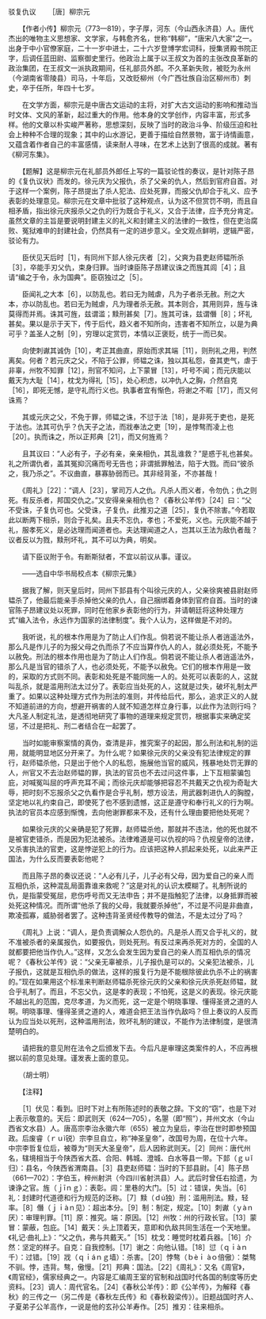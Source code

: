 驳复仇议
　　［唐］柳宗元

　　【作者小传】柳宗元（773—819），字子厚，河东（今山西永济县）人。唐代杰出的唯物主义思想家、文学家，与韩愈齐名，世称“韩柳”，“唐宋八大家”之一。出身于中小官僚家庭，二十一岁中进士，二十六岁登博学宏词科，授集贤殿书院正字，后调任蓝田尉、监察御史里行。他政治上属于以王叔文为首的主张改良革新的政治集团，在王叔文一派执政期间，任礼部员外郎。不久革新失败，被贬为永州（今湖南省零陵县）司马，十年后，又改贬柳州（今广西壮族自治区柳州市）刺史，卒于任所，年四十七岁。

　　在文学方面，柳宗元是中唐古文运动的主将，对扩大古文运动的影响和推动当时文体、文风的革新，起过重大的作用。他本身的文学创作，内容丰富，形式多样。他的文章以朴实峻严著称，思想深刻，反映了当时的政治斗争、阶级压迫和社会上种种不合理的现象；其中的山水游记，更善于描绘自然景物，富于诗情画意，又蕴含着作者自己的丰富感情，读来耐人寻味，在艺术上达到了很高的成就。著有《柳河东集》。　　

　　【题解】这是柳宗元在礼部员外郎任上写的一篇驳论性的奏议，是针对陈子昂的《复仇议状》而发的。徐元庆为父报仇，杀了父亲的仇人，然后到官府自首。对于这样一个案例，陈子昂提出了杀人犯法、应处死罪，而报父仇却合于礼义、应予表彰的处理意见。柳宗元在文章中批驳了这种观点，认为这不但赏罚不明，而且自相矛盾，指出徐元庆报杀父之仇的行为既合于礼义，又合于法律，应予充分肯定。虽然文章的主旨是要说明封建主义的礼义和封建主义的法律的一致性，但在吏治腐败、冤狱难申的封建社会，仍然具有一定的进步意义。全文观点鲜明，逻辑严密，驳论有力。　　

　　臣伏见天后时［1］，有同州下邽人徐元庆者［2］，父爽为县吏赵师韫所杀［3］，卒能手刃父仇，束身归罪。当时谏臣陈子昂建议诛之而旌其闾［4］；且请“编之于令，永为国典”。臣窃独过之［5］。

　　臣闻礼之大本［6］，以防乱也。若曰无为贼虐，凡为子者杀无赦。刑之大本，亦以防乱也。若曰无为贼虐，凡为理者杀无赦。其本则合，其用则异，旌与诛莫得而并焉。诛其可旌，兹谓滥；黩刑甚矣［7］。旌其可诛，兹谓僭［8］；坏礼甚矣。果以是示于天下，传于后代，趋义者不知所向，违害者不知所立，以是为典可乎？盖圣人之制［9］，穷理以定赏罚，本情以正褒贬，统于一而已矣。

　　向使刺谳其诚伪［10］，考正其曲直，原始而求其端［11］，则刑礼之用，判然离矣。何者？若元庆之父，不陷于公罪，师韫之诛，独以其私怨，奋其吏气，虐于非辜，州牧不知罪［12］，刑官不知问，上下蒙冒［13］，吁号不闻；而元庆能以戴天为大耻［14］，枕戈为得礼［15］，处心积虑，以冲仇人之胸，介然自克［16］，即死无憾，是守礼而行义也。执事者宜有惭色，将谢之不暇［17］，而又何诛焉？

　　其或元庆之父，不免于罪，师韫之诛，不愆于法［18］，是非死于吏也，是死于法也。法其可仇乎？仇天子之法，而戕奉法之吏［19］，是悖骜而凌上也［20］。执而诛之，所以正邦典［21］，而又何旌焉？

　　且其议曰：“人必有子，子必有亲，亲亲相仇，其乱谁救？”是惑于礼也甚矣。礼之所谓仇者，盖其冤抑沉痛而号无告也；非谓抵罪触法，陷于大戮。而曰“彼杀之，我乃杀之”。不议曲直，暴寡胁弱而已。其非经背圣，不亦甚哉！

　　《周礼》［22］：“调人［23］，掌司万人之仇。凡杀人而义者，令勿仇；仇之则死。有反杀者，邦国交仇之。”又安得亲亲相仇也？《春秋公羊传》［24］曰：“父不受诛，子复仇可也。父受诛，子复仇，此推刃之道［25］，复仇不除害。”今若取此以断两下相杀，则合于礼矣。且夫不忘仇，孝也；不爱死，义也。元庆能不越于礼，服孝死义，是必达理而闻道者也。夫达理闻道之人，岂其以王法为敌仇者哉？议者反以为戮，黩刑坏礼，其不可以为典，明矣。

　　请下臣议附于令。有断斯狱者，不宜以前议从事。谨议。

　　——选自中华书局校点本《柳宗元集》　　

　　据我了解，则天皇后时，同州下邽县有个叫徐元庆的人，父亲徐爽被县尉赵师韫杀了，他最后能亲手杀掉他父亲的仇人，自己捆绑着身体到官府自首。当时的谏官陈子昂建议处以死罪，同时在他家乡表彰他的行为，并请朝廷将这种处理方式“编入法令，永远作为国家的法律制度”。我个人认为，这样做是不对的。

　　我听说，礼的根本作用是为了防止人们作乱。倘若说不能让杀人者逍遥法外，那么凡是作儿子的为报父母之仇而杀了不应当算作仇人的人，就必须处死，不能予以赦免。刑法的根本作用也是为了防止人们作乱。倘若说不能让杀人者逍遥法外，那么凡是当官的错杀了人，也必须处死，不能予以赦免。它们的根本作用是一致的，采取的方式则不同。表彰和处死是不能同施一人的。处死可以表彰的人，这就叫乱杀，就是滥用刑法太过分了。表彰应当处死的人，这就是过失，破坏礼制太严重了。如果以这种处理方式作为刑法的准则，并传给后代，那么，追求正义的人就不知道前进的方向，想避开祸害的人就不知道怎样立身行事，以此作为法则行吗？大凡圣人制定礼法，是透彻地研究了事物的道理来规定赏罚，根据事实来确定奖惩，不过是把礼、刑二者结合在一起罢了。

　　当时如能审察案情的真伪，查清是非，推究案子的起因，那么刑法和礼制的运用，就能明显地区分开来了。为什么呢？如果徐元庆的父亲没有犯法律规定的罪行，赵师韫杀他，只是出于他个人的私怨，施展他当官的威风，残暴地处罚无罪的人，州官又不去治赵师韫的罪，执法的官员也不去过问这件事，上下互相蒙骗包庇，对喊冤叫屈的呼声充耳不闻；而徐元庆却能够把容忍不共戴天之仇视为奇耻大辱，把时刻不忘报杀父之仇看作是合乎礼制，想方设法，用武器刺进仇人的胸膛，坚定地以礼约束自己，即使死了也不感到遗憾，这正是遵守和奉行礼义的行为啊。执法的官员本应感到惭愧，去向他谢罪都来不及，还有什么理由要把他处死呢？

　　如果徐元庆的父亲确是犯了死罪，赵师韫杀他，那就并不违法，他的死也就不是被官吏错杀，而是因为犯法被杀。法律难道是可以仇视的吗？仇视皇帝的法律，又杀害执法的官吏，这是悖逆犯上的行为。应该把这种人抓起来处死，以此来严正国法，为什么反而要表彰他呢？

　　而且陈子昂的奏议还说：“人必有儿子，儿子必有父母，因为爱自己的亲人而互相仇杀，这种混乱局面靠谁来救呢？”这是对礼的认识太模糊了。礼制所说的仇，是指蒙受冤屈，悲伤呼号而又无法申告；并不是指触犯了法律，以身抵罪而被处死这种情况。而所谓“他杀了我的父母，我就要杀掉他”，不过是不问是非曲直，欺凌孤寡，威胁弱者罢了。这种违背圣贤经传教导的做法，不是太过分了吗？

　　《周礼》上说：“调人，是负责调解众人怨仇的。凡是杀人而又合乎礼义的，就不准被杀者的亲属报仇，如要报仇，则处死刑。有反过来再杀死对方的，全国的人就都要把他当作仇人。”这样，又怎么会发生因为爱自己的亲人而互相仇杀的情况呢？《春秋公羊传》说：“父亲无辜被杀，儿子报仇是可以的。父亲犯法被杀，儿子报仇，这就是互相仇杀的做法，这样的报复行为是不能根除彼此仇杀不止的祸害的。”现在如果用这个标准来判断赵师韫杀死徐元庆的父亲和徐元庆杀死赵师韫，就合乎礼制了。而且，不忘父仇，这是孝的表现；不怕死，这是义的表现。徐元庆能不越出礼的范围，克尽孝道，为义而死，这一定是个明晓事理、懂得圣贤之道的人啊。明晓事理、懂得圣贤之道的人，难道会把王法当作仇敌吗？但上奏议的人反而认为应当处以死刑，这种滥用刑法，败坏礼制的建议，不能作为法律制度，是很清楚明白的。

　　请把我的意见附在法令之后颁发下去。今后凡是审理这类案件的人，不应再根据以前的意见处理。谨发表上面的意见。

　　（胡士明）　 

　　【注释】

　　［1］伏见：看到。旧时下对上有所陈述时的表敬之辞。下文的“窃”，也是下对上表示敬意的。天后：即武则天（624—705），名曌（即“照”），并州文水（今山西省文水县）人。唐高宗李治永徽六年（655）被立为皇后，李治在世时即参预国政。后废睿（ｒｕì锐）宗李旦自立，称“神圣皇帝”，改国号为周，在位十六年。中宗李哲复位后，被尊为“则天大圣皇帝”，后人因称武则天。［2］同州：唐代州名，辖境相当于今陕西省大荔、合阳、韩城、澄城、白水等县一带。下邽（ｇｕǐ归）：县名，今陕西省渭南县。［3］县吏赵师韫：当时的下邽县尉。［4］陈子昂（661—702）：字伯玉，梓州射洪（今四川省射洪县）人。武后时曾任右拾遗，为谏诤之官。旌（ｊīｎｇ）：表彰。闾：里巷的大门。［5］过：错误，失当。［6］礼：封建时代道德和行为规范的泛称。［7］黩（ｄú独）刑：滥用刑法。黩，轻率。［8］僭（ｊｉàｎ见）：超出本分。［9］制：制定，规定。［10］刺谳（ｙàｎ厌）：审理判罪。［11］原：推究。端：原因。［12］州牧：州的行政长官。［13］蒙冒：蒙蔽，包庇。［14］戴天：头上顶着天，意即和仇敌共同生活在一个天地里。《礼记·曲礼上》：“父之仇，弗与共戴天。”［15］枕戈：睡觉时枕着兵器。［16］介然：坚定的样子。自克：自我控制。［17］谢之：向他认错。［18］愆（ｑｉàｎ千）：过错。［19］戕（ｑｉáｎｇ墙）：杀害。［20］悖骜（ｂèｉ àｏ倍傲）：桀骜不驯。悖，违背。骜，傲慢。［21］邦典：国法。［22］《周礼》：又名《周官》，《周官经》，儒家经典之一。内容是汇编周王室的官制和战国时代各国的制度等历史资料。［23］调人：周代官名。［24］《春秋公羊传》：即《公羊传》，为解释《春秋》的三传之一（另二传是《春秋左氏传》和《春秋穀梁传》）。旧题战国时齐人、子夏弟子公羊高作，一说是他的玄孙公羊寿作。［25］推刃：往来相杀。 


